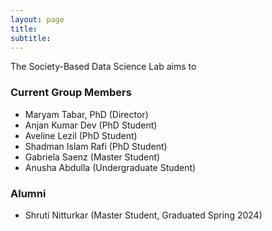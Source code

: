 ```yaml
---
layout: page
title:
subtitle:
---
```


The Society-Based Data Science Lab aims to

### Current Group Members
<ul>
  <li>Maryam Tabar, PhD (Director)</li>
  <li>Anjan Kumar Dev (PhD Student)</li>
  <li>Aveline Lezil (PhD Student)</li>
  <li>Shadman Islam Rafi (PhD Student)</li>
  <li>Gabriela Saenz (Master Student)</li>
  <li>Anusha Abdulla (Undergraduate Student)</li>
</ul>

### Alumni
<ul>
  <li>Shruti Nitturkar (Master Student, Graduated Spring 2024)</li>
</ul>
